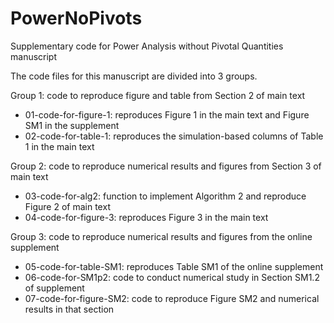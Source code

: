 # PowerNoPivots
Supplementary code for Power Analysis without Pivotal Quantities manuscript 

The code files for this manuscript are divided into 3 groups.

Group 1: code to reproduce figure and table from Section 2 of main text
- 01-code-for-figure-1: reproduces Figure 1 in the main text and Figure SM1 in the supplement
- 02-code-for-table-1: reproduces the simulation-based columns of Table 1 in the main text

Group 2: code to reproduce numerical results and figures from Section 3 of main text
- 03-code-for-alg2: function to implement Algorithm 2 and reproduce Figure 2 of main text
- 04-code-for-figure-3: reproduces Figure 3 in the main text

Group 3: code to reproduce numerical results and figures from the online supplement
- 05-code-for-table-SM1: reproduces Table SM1 of the online supplement
- 06-code-for-SM1p2: code to conduct numerical study in Section SM1.2 of supplement
- 07-code-for-figure-SM2: code to reproduce Figure SM2 and numerical results in that section
